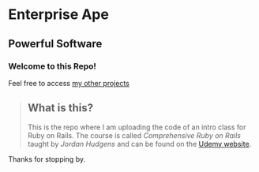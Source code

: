 Enterprise Ape
==============

Powerful Software
-----------------

### Welcome to this Repo!

Feel free to access [my other projects](https://0nedec.github.com)

> ## What is this?
>
> This is the repo where I am uploading the code of an intro class for Ruby on Rails.
> The course is called *Comprehensive Ruby on Rails* taught by *Jordan Hudgens* and can be found on the 
> [Udemy website](https://www.udemy.com/comprehensive-ruby-on-rails/).

Thanks for stopping by. 


